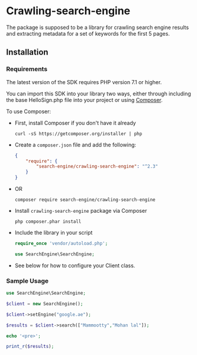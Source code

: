 # Crawling-search-engine
The package is supposed to be a library for crawling search engine results and extracting metadata for a set of keywords for the first 5 pages.

## Installation

### Requirements

The latest version of the SDK requires PHP version 7.1 or higher.

You can import this SDK into your library two ways, either through including the base HelloSign.php file into your
project or using [Composer](https://getcomposer.org/doc/00-intro.md).

To use Composer:

- First, install Composer if you don't have it already

    ```shell
    curl -sS https://getcomposer.org/installer | php
    ```

- Create a `composer.json` file and add the following:

    ```json
    {
        "require": {
			"search-engine/crawling-search-engine": "^2.3"
        }
    }
    ```
- OR 
  ```
  composer require search-engine/crawling-search-engine

  ```
- Install `crawling-search-engine` package via Composer

    ```shell
    php composer.phar install
    ```

- Include the library in your script

    ```php
    require_once 'vendor/autoload.php';

    use SearchEngine\SearchEngine;
    ```
- See below for how to configure your Client class.

### Sample Usage

```php
use SearchEngine\SearchEngine;

$client = new SearchEngine();

$client->setEngine("google.ae");

$results = $client->search(["Mammootty","Mohan lal"]);

echo '<pre>';

print_r($results);
```

